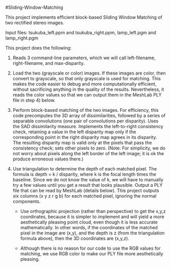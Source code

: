 #Sliding-Window-Matching

This project implements efficient block-based Sliding Window Matching of two rectified stereo images.

Input files: tsukuba_left.ppm and tsukuba_right.ppm, lamp_left.pgm and lamp_right.pgm

This project does the following:

1.  Reads 3 command-line parameters, which we will call left-filename, right-filename, and max-disparity.  

2.  Load the two (grayscale or color) images.  If these images are color, then convert to grayscale, so that only grayscale is used for matching.  This makes the code easier to debug and more computationally efficient, without sacrificing anything in the quality of the results.  Nevertheless, it reads the color values so that we can output them in the MeshLab PLY file in step 4) below.

3.  Perform block-based matching of the two images.  For efficiency, this code precomputes the 3D array of dissimilarities, followed by a series of separable convolutions (one pair of convolutions per disparity).  Uses the SAD dissimilarity measure.  Implements the left-to-right consistency check, retaining a value in the left disparity map only if the corresponding point in the right disparity map agrees in its disparity.  The resulting disparity map is valid only at the pixels that pass the consistency check; sets other pixels to zero.  (Note: For simplicity, we do not worry about pixels along the left border of the left image; it is ok the produce erroneous values there.)

4.  Use triangulation to determine the depth of each matched pixel.  The formula is depth = k / disparity, where k is the focal length times the baseline.  Since we do not know the value of k, we will have to manually try a few values until you get a result that looks plausible.  Output a PLY file that can be read by MeshLab (details below).  This project outputs six columns (x y z r g b) for each matched pixel, ignoring the normal components.  

    *  Use orthographic projection (rather than perspective) to get the x,y,z coordinates, because it is simpler to implement and will yield a more aesthetically pleasing point cloud, even though it is less accurate mathematically. In other words, if the coordinates of the matched pixel in the image are (x,y), and the depth is z (from the triangulation formula above), then the 3D coordinates are (x,y,z).  

    *  Although there is no reason for our code to use the RGB values for matching, we use RGB color to make our PLY file more aesthetically pleasing. 


